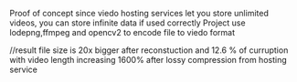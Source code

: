 Proof of concept since viedo hosting services let you store unlimited videos, you can store infinite data if used correctly 
Project use lodepng,ffmpeg and opencv2 to encode file to viedo format 

//result file size is 20x bigger after reconstuction and 12.6 %  of curruption with video length increasing 1600% after lossy compression from hosting service 
